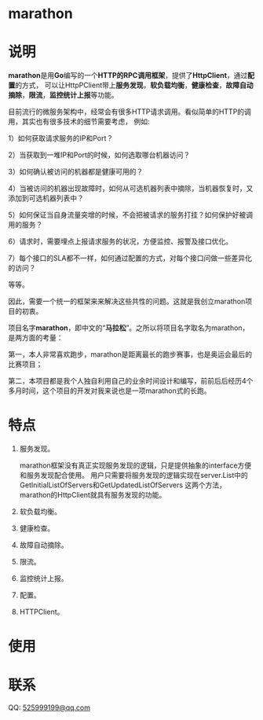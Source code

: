 marathon
=========

# 说明

**marathon**是用**Go**编写的一个**HTTP的RPC调用框架**，提供了**HttpClient**，通过**配置**的方式，
可以让HttpPClient带上**服务发现**，**软负载均衡**，**健康检查**，**故障自动摘除**，**限流**，**监控统计上报**等功能。
    
目前流行的微服务架构中，经常会有很多HTTP请求调用。看似简单的HTTP的调用，其实也有很多技术的细节需要考虑，
例如:

1）如何获取请求服务的IP和Port？
    
2）当获取到一堆IP和Port的时候，如何选取哪台机器访问？

3）如何确认被访问的机器都是健康可用的？
 
4）当被访问的机器出现故障时，如何从可选机器列表中摘除，当机器恢复时，又添加到可选机器列表中？

5）如何保证当自身流量突增的时候，不会把被请求的服务打挂？如何保护好被调用的服务？

6）请求时，需要埋点上报请求服务的状况，方便监控、报警及接口优化。

7）每个接口的SLA都不一样，如何通过配置的方式，对每个接口问做一些差异化的访问？

等等。
    
因此，需要一个统一的框架来来解决这些共性的问题。这就是我创立marathon项目的初衷。
    
项目名字**marathon**，即中文的“**马拉松**”。之所以将项目名字取名为marathon，是两方面的考量：

第一，本人非常喜欢跑步，marathon是距离最长的跑步赛事，也是奥运会最后的比赛项目；

第二，本项目都是我个人独自利用自己的业余时间设计和编写，前前后后经历4个多月时间，这个项目的开发对我来说也是一项marathon式的长跑。
    
# 特点

1. 服务发现。

    marathon框架没有真正实现服务发现的逻辑，只是提供抽象的interface方便和服务发现配合使用。
用户只需要将服务发现的逻辑实现在server.List中的GetInitialListOfServers和GetUpdatedListOfServers
这两个方法，marathon的HttpClient就具有服务发现的功能。

2. 软负载均衡。
    
3. 健康检查。

4. 故障自动摘除。

5. 限流。

6. 监控统计上报。
 
7. 配置。 
 
8. HTTPClient。

# 使用

# 联系
QQ: 525999199@qq.com